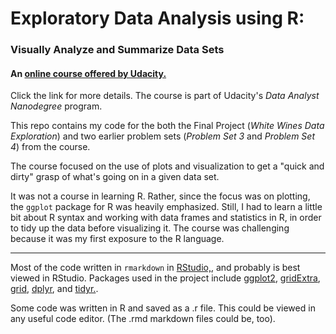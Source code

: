 # Exploratory Data Analysis using R:

### Visually Analyze and Summarize Data Sets

#### An [online course offered by Udacity.](https://www.udacity.com/course/data-analysis-with-r--ud651)  
Click the link for more details. The course is part of Udacity's _Data Analyst Nanodegree_ program.

This repo contains my code for the both the Final Project (_White Wines Data Exploration_) and two earlier problem sets (_Problem Set 3_ and _Problem Set 4_) from the course.

The course focused on the use of plots and visualization to get a "quick and dirty" grasp of what's going on in a given data set.

It was not a course in learning R. Rather, since the focus was on plotting, the ```ggplot``` package for R was heavily emphasized. Still, I had to learn a little bit about R syntax and working with data frames and statistics in R, in order to tidy up the data before visualizing it. The course was challenging because it was my first exposure to the R language.

---

Most of the code written in ```rmarkdown``` in [RStudio,](https://www.rstudio.com/), and probably is best viewed in RStudio. Packages used in the project include [ggplot2](http://ggplot2.org/), [gridExtra](https://cran.r-project.org/package=gridExtra), [grid](https://cran.r-project.org/package=grid), [dplyr](https://cran.r-project.org/package=dplyr), and [tidyr.](https://cran.r-project.org/package=tidyr).

Some code was written in R and saved as a .r file. This could be viewed in any useful code editor. (The .rmd markdown files could be, too).
